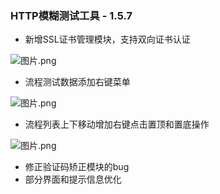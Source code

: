 
### HTTP模糊测试工具 - 1.5.7

   - 新增SSL证书管理模块，支持双向证书认证

![图片.png](https://cdn.nlark.com/yuque/0/2024/png/1052418/1713495511720-1b480333-2eb9-4478-aad5-4cbbf0489146.png#averageHue=%235f4331&clientId=u269b6e54-e153-4&from=paste&height=387&id=u2fe50cd0&originHeight=1512&originWidth=2777&originalType=binary&ratio=1&rotation=0&showTitle=false&size=191828&status=done&style=none&taskId=u7e1d76d0-a7bb-46a0-9cb4-24b8626a36c&title=&width=710)

   - 流程测试数据添加右键菜单

![图片.png](https://cdn.nlark.com/yuque/0/2024/png/1052418/1713495548094-7d2ee4aa-a760-447e-85c2-ac2f2d872835.png#averageHue=%237f8376&clientId=u269b6e54-e153-4&from=paste&height=387&id=u163efd20&originHeight=1512&originWidth=2777&originalType=binary&ratio=1&rotation=0&showTitle=false&size=400069&status=done&style=none&taskId=u7075c630-7f4a-4e27-bd20-6b931d076e9&title=&width=711)

   - 流程列表上下移动增加右键点击置顶和置底操作

![图片.png](https://cdn.nlark.com/yuque/0/2024/png/1052418/1713495602824-d7b08331-2baa-4a05-b5ac-2cce9228da54.png#averageHue=%23282829&clientId=u269b6e54-e153-4&from=paste&height=385&id=u75ee9482&originHeight=1420&originWidth=2642&originalType=binary&ratio=1&rotation=0&showTitle=false&size=554535&status=done&style=none&taskId=u020fbc65-ccee-4216-b76d-ab92c842ec4&title=&width=716)

   - 修正验证码矫正模块的bug
   - 部分界面和提示信息优化
